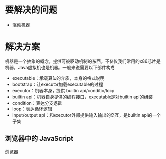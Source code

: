 # 要解决的问题

* 驱动机器

# 解决方案

机器是一个抽象的概念，提供可被驱动机制的东西。不仅仅我们常用的x86芯片是机器，Java虚拟机也是机器。一般来说需要以下部件构成

* executable：承载算法的介质，本身的格式说明
* bootstrap：让executor加载executable的过程
* executor：机器本身，提供 builtin api/conditio/loop
* builtin api：机器自身提供的编程接口，executable是对builtin api的组装
* condition：表达分支逻辑
* loop：表达循环逻辑
* input/output api：和executor外部提供输入输出的交互，是builtin api的一个子集

## 浏览器中的 JavaScript

浏览器